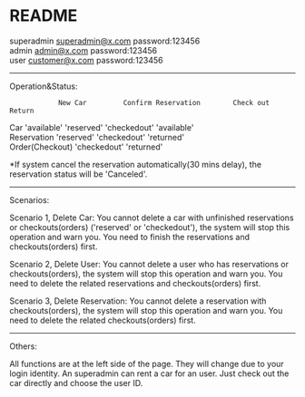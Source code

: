 # README


superadmin   superadmin@x.com password:123456  
admin        admin@x.com password:123456  
user         customer@x.com  password:123456  

************************************************************************************************************************
Operation&Status:
								
                New Car		    Confirm Reservation		   Check out		   Return									
Car		       'available'	    'reserved'		           'checkedout'		   'available'								
Reservation				        'reserved'		           'checkedout'		   'returned'								
Order(Checkout)						                       'checkedout'		   'returned'

*If system cancel the reservation automatically(30 mins delay), the reservation status will be 'Canceled'.

************************************************************************************************************************
Scenarios:

Scenario 1, Delete Car:
You cannot delete a car with unfinished reservations or checkouts(orders) ('reserved' or 'checkedout'), the system will stop this operation and warn you.
You need to finish the reservations and checkouts(orders) first. 

Scenario 2, Delete User:
You cannot delete a user who has reservations or checkouts(orders), the system will stop this operation and warn you.
You need to delete the related reservations and checkouts(orders) first.

Scenario 3, Delete Reservation:
You cannot delete a reservation with checkouts(orders), the system will stop this operation and warn you.
You need to delete the related checkouts(orders) first.

************************************************************************************************************************
Others:

All functions are at the left side of the page. They will change due to your login identity.
An superadmin can rent a car for an user. Just check out the car directly and choose the user ID.




